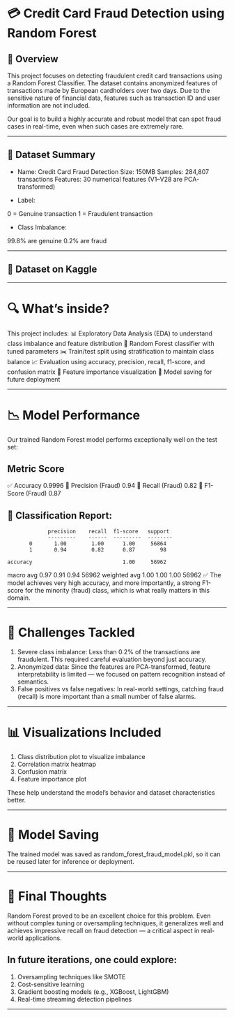 # 💳 Credit Card Fraud Detection using Random Forest

## 🧠 Overview

This project focuses on detecting fraudulent credit card transactions using a Random Forest Classifier. The dataset
contains anonymized features of transactions made by European cardholders over two days. Due to the sensitive nature
of financial data, features such as transaction ID and user information are not included.

Our goal is to build a highly accurate and robust model that can spot fraud cases in real-time, even when such cases
are extremely rare.

-----------------------------------------------------------------------------------------------------------------------

## 📁 Dataset Summary

- Name: Credit Card Fraud Detection
Size: 150MB
Samples: 284,807 transactions
Features: 30 numerical features (V1–V28 are PCA-transformed)

- Label:

0 = Genuine transaction
1 = Fraudulent transaction

- Class Imbalance:

99.8% are genuine
0.2% are fraud

----------------------------------------------------------------------------------------------------------------------

## 🔗 Dataset on Kaggle

[]()

----------------------------------------------------------------------------------------------------------------------

🔍 What’s inside?
==================
This project includes:
📊 Exploratory Data Analysis (EDA) to understand class imbalance and feature distribution
🌲 Random Forest classifier with tuned parameters
✂️ Train/test split using stratification to maintain class balance
📈 Evaluation using accuracy, precision, recall, f1-score, and confusion matrix
🌟 Feature importance visualization
💾 Model saving for future deployment

-------------------------------------------------------------------------------------------------------------------------

📉 Model Performance
=====================
Our trained Random Forest model performs exceptionally well on the test set:

Metric	Score
--------------
✅ Accuracy	0.9996
🎯 Precision (Fraud)	0.94
🔁 Recall (Fraud)	0.82
🧮 F1-Score (Fraud)	0.87

📄 Classification Report:
--------------------------

                 precision    recall  f1-score   support
                 ---------    ------  ---------  --------
           0       1.00        1.00      1.00     56864
           1       0.94        0.82      0.87        98

    accuracy                             1.00     56962
   macro avg       0.97        0.91      0.94     56962
weighted avg       1.00        1.00      1.00     56962
✅ The model achieves very high accuracy, and more importantly, a strong F1-score for the minority (fraud) class,
which is what really matters in this domain.

-------------------------------------------------------------------------------------------------------------------------

📌 Challenges Tackled
=======================
1. Severe class imbalance: Less than 0.2% of the transactions are fraudulent. This required careful evaluation beyond
just accuracy.
2. Anonymized data: Since the features are PCA-transformed, feature interpretability is limited — we focused on pattern
recognition instead of semantics.
3. False positives vs false negatives: In real-world settings, catching fraud (recall) is more important than a small
number of false alarms.

--------------------------------------------------------------------------------------------------------------------------

📊 Visualizations Included
===========================
1. Class distribution plot to visualize imbalance
2. Correlation matrix heatmap
3. Confusion matrix
4. Feature importance plot

These help understand the model’s behavior and dataset characteristics better.

---------------------------------------------------------------------------------------------------------------------------

💾 Model Saving
================
The trained model was saved as random_forest_fraud_model.pkl, so it can be reused later for inference or deployment.

---------------------------------------------------------------------------------------------------------------------------

📌 Final Thoughts
===================
Random Forest proved to be an excellent choice for this problem. Even without complex tuning or oversampling techniques,
it generalizes well and achieves impressive recall on fraud detection — a critical aspect in real-world applications.

In future iterations, one could explore:
----------------------------------------
1. Oversampling techniques like SMOTE
2. Cost-sensitive learning
3. Gradient boosting models (e.g., XGBoost, LightGBM)
4. Real-time streaming detection pipelines

----------------------------------------------------------------------------------------------------------------------------
